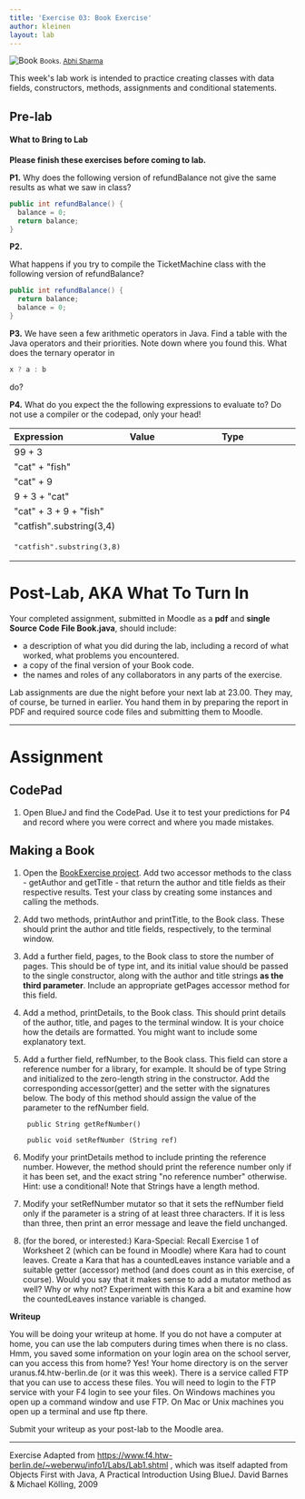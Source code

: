 ```yaml
---
title: 'Exercise 03: Book Exercise'
author: kleinen
layout: lab
---
```


![Book](../../images/books-8314929977.jpg)
<small class = "float-right">Books. [Abhi Sharma](https://www.flickr.com/photos/abee5/8314929977/)</small>

This week's lab work is intended to practice creating classes with data fields, constructors, methods, assignments and conditional statements.

## Pre-lab

#### What to Bring to Lab

**Please finish these exercises before coming to lab.**

**P1.**
Why does the following version of refundBalance not give the same results as what we saw in class?
```java
public int refundBalance() {
  balance = 0;
  return balance;
}
```

**P2.**

What happens if you try to compile the TicketMachine class with the following version of refundBalance?
```java
public int refundBalance() {
  return balance;
  balance = 0;
}
```

**P3.** We have seen a few arithmetic operators in Java. Find a table with the Java operators and their priorities. Note down where you found this. What does the ternary operator in
```java
x ? a : b
```
do?

**P4.** What do you expect the the following expressions to evaluate to? Do not use a compiler or the codepad, only your head!


| Expression                          | Value                                                                                                                                                                                                        | Type                                                                                                                                                                                                         |
|:------------------------------------|:-------------------------------------------------------------------------------------------------------------------------------------------------------------------------------------------------------------|:-------------------------------------------------------------------------------------------------------------------------------------------------------------------------------------------------------------|
| 99 + 3                              | &nbsp;&nbsp;&nbsp;&nbsp;&nbsp;&nbsp;&nbsp;&nbsp;&nbsp;&nbsp;&nbsp;&nbsp;&nbsp;&nbsp;&nbsp;&nbsp;&nbsp;&nbsp;&nbsp;&nbsp;&nbsp;&nbsp;&nbsp;&nbsp;&nbsp;&nbsp;&nbsp;&nbsp;&nbsp;&nbsp;&nbsp;&nbsp;&nbsp;&nbsp; | &nbsp;&nbsp;&nbsp;&nbsp;&nbsp;&nbsp;&nbsp;&nbsp;&nbsp;&nbsp;&nbsp;&nbsp;&nbsp;&nbsp;&nbsp;&nbsp;&nbsp;&nbsp;&nbsp;&nbsp;&nbsp;&nbsp;&nbsp;&nbsp;&nbsp;&nbsp;&nbsp;&nbsp;&nbsp;&nbsp;&nbsp;&nbsp;&nbsp;&nbsp; |
| "cat" + "fish"                      |                                                                                                                                                                                                              |                                                                                                                                                                                                              |
| "cat" + 9                           |                                                                                                                                                                                                              |                                                                                                                                                                                                              |
| 9 + 3 + "cat"                       |                                                                                                                                                                                                              |                                                                                                                                                                                                              |
| "cat" + 3 + 9 + "fish"              |                                                                                                                                                                                                              |                                                                                                                                                                                                              |
| "catfish".substring(3,4)            |                                                                                                                                                                                                              |                                                                                                                                                                                                              |
| <pre>"catfish".substring(3,8)</pre> |                                                                                                                                                                                                              |                                                                                                                                                                                                              |

# Post-Lab, AKA What To Turn In

Your completed assignment, submitted in Moodle as a **pdf** and **single Source Code File Book.java**, should include:

- a description of what you did during the lab, including a record of what worked, what problems you encountered.
- a copy of the final version of your Book code.
- the names and roles of any collaborators in any parts of the exercise.

Lab assignments are due the night before your next lab at 23.00. They may, of course, be turned in earlier. You hand them in by preparing the report in PDF and required source code files and submitting them to Moodle.

* * *

# Assignment

## CodePad

1. Open BlueJ and find the CodePad. Use it to test your predictions for P4 and record where you were correct and where you made mistakes.

## Making a Book
1. Open the [BookExercise project](https://github.com/htw-imi-info1/exercise03). Add two accessor methods to the class - getAuthor and getTitle - that return the author and title fields as their respective results. Test your class by creating some instances and calling the methods.
2. Add two methods, printAuthor and printTitle, to the Book class. These should print the author and title fields, respectively, to the terminal window.
3. Add a further field, pages, to the Book class to store the number of pages. This should be of type int, and its initial value should be passed to the single constructor, along with the author and title strings __as the third parameter__. Include an appropriate getPages accessor method for this field.
4. Add a method, printDetails, to the Book class. This should print details of the author, title, and pages to the terminal window. It is your choice how the details are formatted. You might want to include some explanatory text.
5. Add a further field, refNumber, to the Book class. This field can store a reference number for a library, for example. It should be of type String and initialized to the zero-length string in the constructor. Add the corresponding accessor(getter) and the setter with the signatures below. The body of this method should assign the value of the parameter to the refNumber field.

        public String getRefNumber()

        public void setRefNumber (String ref)

6. Modify your printDetails method to include printing the reference number. However, the method should print the reference number only if it has been set, and the exact string "no reference number" otherwise. Hint: use a conditional! Note that Strings have a length method.
7. Modify your setRefNumber mutator so that it sets the refNumber field only if the parameter is a string of at least three characters. If it is less than three, then print an error message and leave the field unchanged.
8. (for the bored, or interested:) Kara-Special: Recall Exercise 1 of Worksheet 2 (which can be found in Moodle) where Kara had to count leaves. Create a Kara that has a countedLeaves instance variable and a suitable getter (accessor) method (and does count as in this exercise, of course). Would you say that it makes sense to add a mutator method as well? Why or why not? Experiment with this Kara a bit and examine how the countedLeaves instance variable is changed.

**Writeup**

You will be doing your writeup at home. If you do not have a computer at home, you can use the lab computers during times when there is no class. Hmm, you saved some information on your login area on the school server, can you access this from home? Yes! Your home directory is on the server uranus.f4.htw-berlin.de (or it was this week). There is a service called FTP that you can use to access these files. You will need to login to the FTP service with your F4 login to see your files. On Windows machines you open up a command window and use FTP. On Mac or Unix machines you open up a terminal and use ftp there.

Submit your writeup as your post-lab to the Moodle area.

* * *

Exercise Adapted from https://www.f4.htw-berlin.de/~weberwu/info1/Labs/Lab1.shtml , which was itself adapted from Objects First with Java, A Practical Introduction Using BlueJ. David Barnes & Michael Kölling, 2009
